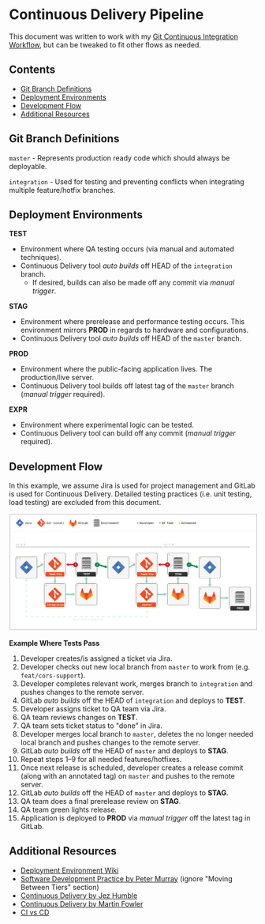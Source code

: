 # Continuous Delivery Pipeline

This document was written to work with my
[Git Continuous Integration Workflow](https://github.com/Grafluxe/git-continuous-integration-workflow#readme),
but can be tweaked to fit other flows as needed.

## Contents

- [Git Branch Definitions](#git-branch-definitions)
- [Deployment Environments](#deployment-environments)
- [Development Flow](#development-flow)
- [Additional Resources](#additional-resources)

## Git Branch Definitions

`master` - Represents production ready code which should always be deployable.

`integration` - Used for testing and preventing conflicts when integrating multiple feature/hotfix branches.

## Deployment Environments

**TEST**

- Environment where QA testing occurs (via manual and automated techniques).
- Continuous Delivery tool *auto builds* off HEAD of the `integration` branch.
  - If desired, builds can also be made off any commit via *manual trigger*.

**STAG**

- Environment where prerelease and performance testing occurs. This environment mirrors **PROD** in regards to hardware
  and configurations.
- Continuous Delivery tool *auto builds* off HEAD of the `master` branch.

**PROD**

- Environment where the public-facing application lives. The production/live server.
- Continuous Delivery tool builds off latest tag of the `master` branch (*manual trigger* required).

**EXPR**

- Environment where experimental logic can be tested.
- Continuous Delivery tool can build off any commit (*manual trigger* required).

## Development Flow

In this example, we assume Jira is used for project management and GitLab is used for Continuous Delivery. Detailed
testing practices (i.e. unit testing, load testing) are excluded from this document.

![dev-flow](dev-flow.svg)

**Example Where Tests Pass**

1. Developer creates/is assigned a ticket via Jira.
1. Developer checks out new local branch from `master` to work from (e.g. `feat/cors-support`).
1. Developer completes relevant work, merges branch to `integration` and pushes changes to the remote server.
1. GitLab *auto builds* off the HEAD of `integration` and deploys to **TEST**.
1. Developer assigns ticket to QA team via Jira.
1. QA team reviews changes on **TEST**.
1. QA team sets ticket status to "done" in Jira.
1. Developer merges local branch to `master`, deletes the no longer needed local branch and pushes changes to the
   remote server.
1. GitLab *auto builds* off the HEAD of `master` and deploys to **STAG**.
1. Repeat steps 1–9 for all needed features/hotfixes.
1. Once next release is scheduled, developer creates a release commit (along with an annotated tag) on `master` and
   pushes to the remote server.
1. GitLab *auto builds* off the HEAD of `master` and deploys to **STAG**.
1. QA team does a final prerelease review on **STAG**.
1. QA team green lights release.
1. Application is deployed to **PROD** via *manual trigger* off the latest tag in GitLab.

## Additional Resources

- [Deployment Environment Wiki](https://en.wikipedia.org/wiki/Deployment_environment)
- [Software Development Practice by Peter Murray](https://dltj.org/article/software-development-practice/) (ignore
  "Moving Between Tiers" section)
- [Continuous Delivery by Jez Humble](https://www.youtube.com/watch?v=skLJuksCRTw)
- [Continuous Delivery by Martin Fowler](https://www.youtube.com/watch?v=aoMfbgF2D_4)
- [CI vs CD](https://www.atlassian.com/continuous-delivery/ci-vs-ci-vs-cd)
